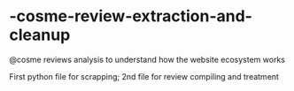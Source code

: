 # -cosme-review-extraction-and-cleanup
@cosme reviews analysis to understand how the website ecosystem works

First python file for scrapping; 2nd file for review compiling and treatment
